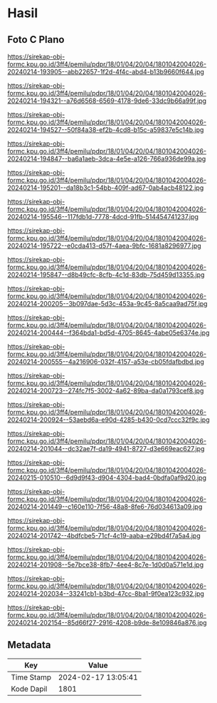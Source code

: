# Hasil

## Foto C Plano

https://sirekap-obj-formc.kpu.go.id/3ff4/pemilu/pdpr/18/01/04/20/04/1801042004026-20240214-193905--abb22657-1f2d-4f4c-abd4-b13b9660f644.jpg

https://sirekap-obj-formc.kpu.go.id/3ff4/pemilu/pdpr/18/01/04/20/04/1801042004026-20240214-194321--a76d6568-6569-4178-9de6-33dc9b66a99f.jpg

https://sirekap-obj-formc.kpu.go.id/3ff4/pemilu/pdpr/18/01/04/20/04/1801042004026-20240214-194527--50f84a38-ef2b-4cd8-b15c-a59837e5c14b.jpg

https://sirekap-obj-formc.kpu.go.id/3ff4/pemilu/pdpr/18/01/04/20/04/1801042004026-20240214-194847--ba6a1aeb-3dca-4e5e-a126-766a936de99a.jpg

https://sirekap-obj-formc.kpu.go.id/3ff4/pemilu/pdpr/18/01/04/20/04/1801042004026-20240214-195201--da18b3c1-54bb-409f-ad67-0ab4acb48122.jpg

https://sirekap-obj-formc.kpu.go.id/3ff4/pemilu/pdpr/18/01/04/20/04/1801042004026-20240214-195546--117fdb1d-7778-4dcd-91fb-514454741237.jpg

https://sirekap-obj-formc.kpu.go.id/3ff4/pemilu/pdpr/18/01/04/20/04/1801042004026-20240214-195722--e0cda413-d57f-4aea-9bfc-1681a8296977.jpg

https://sirekap-obj-formc.kpu.go.id/3ff4/pemilu/pdpr/18/01/04/20/04/1801042004026-20240214-195847--d8b49cfc-8cfb-4c1d-83db-75d459d13355.jpg

https://sirekap-obj-formc.kpu.go.id/3ff4/pemilu/pdpr/18/01/04/20/04/1801042004026-20240214-200205--3b097dae-5d3c-453a-9c45-8a5caa9ad75f.jpg

https://sirekap-obj-formc.kpu.go.id/3ff4/pemilu/pdpr/18/01/04/20/04/1801042004026-20240214-200444--f364bda1-bd5d-4705-8645-4abe05e6374e.jpg

https://sirekap-obj-formc.kpu.go.id/3ff4/pemilu/pdpr/18/01/04/20/04/1801042004026-20240214-200555--4a216906-032f-4157-a53e-cb05fdafbdbd.jpg

https://sirekap-obj-formc.kpu.go.id/3ff4/pemilu/pdpr/18/01/04/20/04/1801042004026-20240214-200723--274fc7f5-3002-4a62-89ba-da0a1793cef8.jpg

https://sirekap-obj-formc.kpu.go.id/3ff4/pemilu/pdpr/18/01/04/20/04/1801042004026-20240214-200924--53aebd6a-e90d-4285-b430-0cd7ccc32f9c.jpg

https://sirekap-obj-formc.kpu.go.id/3ff4/pemilu/pdpr/18/01/04/20/04/1801042004026-20240214-201044--dc32ae7f-da19-4941-8727-d3e669eac627.jpg

https://sirekap-obj-formc.kpu.go.id/3ff4/pemilu/pdpr/18/01/04/20/04/1801042004026-20240215-010510--6d9d9f43-d904-4304-bad4-0bdfa0af9d20.jpg

https://sirekap-obj-formc.kpu.go.id/3ff4/pemilu/pdpr/18/01/04/20/04/1801042004026-20240214-201449--c160e110-7f56-48a8-8fe6-76d034613a09.jpg

https://sirekap-obj-formc.kpu.go.id/3ff4/pemilu/pdpr/18/01/04/20/04/1801042004026-20240214-201742--4bdfcbe5-71cf-4c19-aaba-e29bd4f7a5a4.jpg

https://sirekap-obj-formc.kpu.go.id/3ff4/pemilu/pdpr/18/01/04/20/04/1801042004026-20240214-201908--5e7bce38-8fb7-4ee4-8c7e-1d0d0a571e1d.jpg

https://sirekap-obj-formc.kpu.go.id/3ff4/pemilu/pdpr/18/01/04/20/04/1801042004026-20240214-202034--33241cb1-b3bd-47cc-8ba1-9f0ea123c932.jpg

https://sirekap-obj-formc.kpu.go.id/3ff4/pemilu/pdpr/18/01/04/20/04/1801042004026-20240214-202154--85d66f27-2916-4208-b9de-8e109846a876.jpg


## Metadata

| Key        | Value               |
| ---------- | ------------------- |
| Time Stamp | 2024-02-17 13:05:41 |
| Kode Dapil | 1801                |



